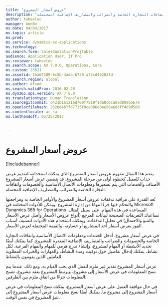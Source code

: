 ```yaml
---
title: "عروض أسعار المشروع"
description: "يقدم هذا المقال مفهوم عروض أسعار المشروع الذي يمكنك استخدامه لتقديم عرض جذاب للعميل كخطوة أولى من مرحلة المشروع. قد يتضمن عرض أسعار المشروع الأصناف والخدمات التي يتم تسعيرها ومعلومات الاتصال الأساسية والخصومات واتفاقات التجارة الخاصة والضرائب والمصاريف الإضافية المحتملة."
author: twheeloc
manager: AnnBe
ms.date: 04/04/2017
ms.topic: article
ms.prod: 
ms.service: dynamics-ax-applications
ms.technology: 
ms.search.form: SalesQuotationProjTable
audience: Application User, IT Pro
ms.reviewer: twheeloc
ms.search.scope: AX 7.0.0, Operations, Core
ms.custom: 23621
ms.assetid: 1ba67109-8c5b-4ada-b730-a72cd46203fd
ms.search.region: Global
ms.author: kfend
ms.search.validFrom: 2016-02-28
ms.dyn365.ops.version: AX 7.0.0
ms.translationtype: Human Translation
ms.sourcegitcommit: d421b161216d700f7819f1da8c0ca8ad089b5670
ms.openlocfilehash: 2328d4b7fd7715f0ce086e04e56a6ddff409d50d
ms.contentlocale: ar-sa
ms.lasthandoff: 05/25/2017


---
```


# <a name="project-quotations"></a>عروض أسعار المشروع

[!include[banner](../includes/banner.md)]


يقدم هذا المقال مفهوم عروض أسعار المشروع الذي يمكنك استخدامه لتقديم عرض جذاب للعميل كخطوة أولى من مرحلة المشروع. قد يتضمن عرض أسعار المشروع الأصناف والخدمات التي يتم تسعيرها ومعلومات الاتصال الأساسية والخصومات واتفاقات التجارة الخاصة والضرائب والمصاريف الإضافية المحتملة. 

تُعد القدرة على مراقبة تدفقات عروض أسعار المشروع والأوامر الخاصة به ومراجعتها والتحكم فيها جزءًا مهمًا من إدارة المشروع. ويمكن للأدوات المختلفة في Microsoft Dynamics 365 for Operations المساعدة في هذه المهام. على سبيل المثال، تساعدك التعريفات الصحيحة لبيانات المرجع (أنواع عروض الأسعار وأصل عرض الأسعار والتنبؤ والاحتمال) في تحليل التدفقات. ويمكنك استخدام هذه الأدوات لتصنيف أسباب الفوز بعرض أسعار أحد المشاريع أو خسارته، والقيمة المحتملة لعرض الأسعار. 

في عرض أسعار مشروع، أدخل الخدمات ومعلومات الاتصال الأساسية واتفاقات التجارة الخاصة والخصومات والضرائب والمصاريف الإضافية المقدرة للمشروع. كما يمكنك أيضًا تحديد الأنشطة أو المهام لمشروع، وإنشاء تدرج هرمي للمهام والمهام الفرعية. لكل نشاط، يمكنك إدخال تفاصيل حول توقيت ومدة النشاط، والمهارات والخبرات المطلوبة للعاملين الذين يقومون بالنشاط. 

عرض أسعار المشروع تقدير غير ملزم للعمل الذي يجب القيام به. ومع ذلك، عندما يتم نسخ المعلومات في عرض الأسعار إلى مشروع، ويرتبط المشروع بعقد مشروع، تصبح المعلومات جزءًا من اتفاق ملزم بين الطرفين. 

في حال موافقة العميل على عرض أسعار المشروع، يمكنك نسخ المعلومات في عرض أسعار المشروع إلى مشروع ما. يمكنك أيضًا نسخ معلومات عرض أسعار المشروع إلى تنبؤ المشروع في نفس الوقت.




